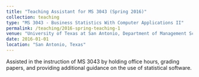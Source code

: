 ```yaml
---
title: "Teaching Assistant for MS 3043 (Spring 2016)"
collection: teaching
type: "MS 3043 - Business Statistics With Computer Applications II"
permalink: /teaching/2016-spring-teaching-1
venue: "University of Texas at San Antonio, Department of Management Science and Statistics"
date: 2016-01-01
location: "San Antonio, Texas"
---
```


Assisted in the instruction of MS 3043 by holding office hours, grading papers, and providing additional guidance on the use of statistical software. 
